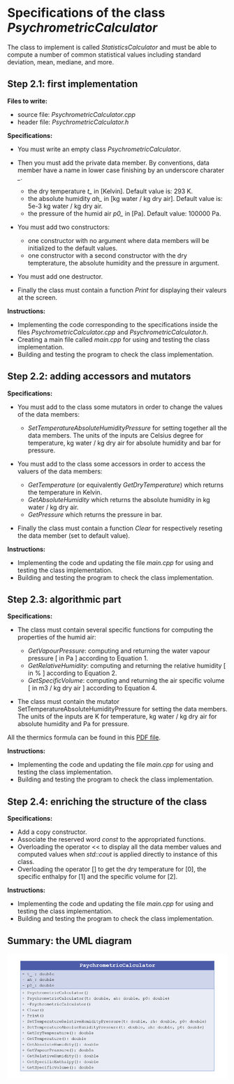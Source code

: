 # Specifications of the class *PsychrometricCalculator*

The class to implement is called *StatisticsCalculator* and must be able to compute a number
of common statistical values including standard deviation, mean, mediane, and more.

## Step 2.1: first implementation

**Files to write:**
  - source file: *PsychrometricCalculator.cpp*
  - header file: *PsychrometricCalculator.h*

**Specifications:**
  - You must write an empty class *PsychrometricCalculator*. 
  
  - Then you must add the private data member. By conventions, data member have a name in lower case finishing by an underscore charater *_*.
    - the dry temperature *t_* in [Kelvin]. Default value is: 293 K.
	- the absolute humidity *ah_* in [kg water / kg dry air]. Default value is: 5e-3 kg water / kg dry air.
	- the pressure of the humid air *p0_* in [Pa]. Default value: 100000 Pa.
	
	
  - You must add two constructors:
    - one constructor with no argument where data members will be initialized to the default values.
    - one constructor with a second constructor with the dry tempterature, the absolute humidity and the pressure in argument.
	
  - You must add one destructor.
	
  - Finally the class must contain a function *Print* for displaying their valeurs at the screen.
  
**Instructions:**
  - Implementing the code corresponding to the specifications inside the files *PsychrometricCalculator.cpp* and *PsychrometricCalculator.h*.
  - Creating a main file called *main.cpp* for using and testing the class implementation.
  - Building and testing the program to check the class implementation.
  
## Step 2.2: adding accessors and mutators

**Specifications:**
  - You must add to the class some mutators in order to change the values of the data members:
    - *SetTemperatureAbsoluteHumidityPressure* for setting together all the data members. The units of the inputs are Celsius degree for temperature, kg
water / kg dry air for absolute humidity and bar for pressure.
	 
  - You must add to the class some accessors in order to access the valuers of the data members:
    - *GetTemperature* (or equivalently *GetDryTemperature*) which returns the temperature in Kelvin.
	- *GetAbsoluteHumidity* which returns the absolute humidity in kg water / kg dry air.
	- *GetPressure* which returns the pressure in bar.
  
  - Finally the class must contain a function *Clear* for respectively reseting the data member (set to default value).
   
**Instructions:**
  - Implementing the code and updating the file *main.cpp* for using and testing the class implementation.
  - Building and testing the program to check the class implementation.

## Step 2.3: algorithmic part

**Specifications:** 
  - The class must contain several specific functions for computing the properties of the humid air:
    - *GetVapourPressure*: computing and returning the water vapour pressure [ in Pa ]
according to Equation 1.
    - *GetRelativeHumidity*: computing and returning the relative humidity [ in % ]
according to Equation 2.
    - *GetSpecificVolume*: computing and returning the air specific volume [ in m3 / kg dry air ] according to Equation 4.

  - The class must contain the mutator SetTemperatureAbsoluteHumidityPressure for setting the data members. The units of the inputs are K for temperature, kg water / kg dry air for absolute humidity and Pa for pressure.

All the thermics formula can be found in this [PDF file](psychrometric_formulas.pdf).

**Instructions:**
  - Implementing the code and updating the file *main.cpp* for using and testing the class implementation.
  - Building and testing the program to check the class implementation.
 
## Step 2.4: enriching the structure of the class

**Specifications:** 
  - Add a copy constructor.
  - Associate the reserved word *const* to the appropriated functions.
  - Overloading the operator << to display all the data member values and computed values when *std::cout* is applied directly to instance of this
class.
  - Overloading the operator [] to get the dry temperature for [0], the specific enthalpy for [1] and the specific volume
for [2].

**Instructions:**
  - Implementing the code and updating the file *main.cpp* for using and testing the class implementation.
  - Building and testing the program to check the class implementation.
  
  
## Summary: the UML diagram 

   ![wizard1](../doc/session2/psychrometric_uml.png)
